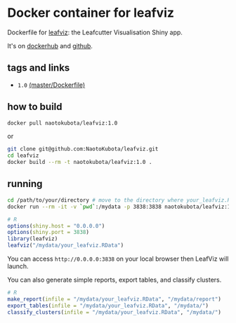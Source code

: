 # Docker container for leafviz

Dockerfile for [leafviz](https://github.com/jackhump/leafviz): the Leafcutter Visualisation Shiny app.

It's on [dockerhub](https://hub.docker.com/r/naotokubota/leafviz) and [github](https://github.com/NaotoKubota/leafviz).

## tags and links
- `1.0` [(master/Dockerfile)](https://github.com/NaotoKubota/leafviz/blob/master/Dockerfile)

## how to build

```sh
docker pull naotokubota/leafviz:1.0
```

or

```sh
git clone git@github.com:NaotoKubota/leafviz.git
cd leafviz
docker build --rm -t naotokubota/leafviz:1.0 .
```

## running

```sh
cd /path/to/your/directory # move to the directory where your_leafviz.RData exists
docker run --rm -it -v `pwd`:/mydata -p 3838:3838 naotokubota/leafviz:1.0
```

```R
# R
options(shiny.host = "0.0.0.0")
options(shiny.port = 3838)
library(leafviz)
leafviz("/mydata/your_leafviz.RData")
```

You can access `http://0.0.0.0:3838` on your local browser then LeafViz will launch.

You can also generate simple reports, export tables, and classify clusters.

```R
# R
make_report(infile = "/mydata/your_leafviz.RData", "/mydata/report")
export_tables(infile = "/mydata/your_leafviz.RData", "/mydata/")
classify_clusters(infile = "/mydata/your_leafviz.RData", "/mydata/")
```
